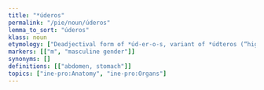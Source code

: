 ```yaml
---
title: "*úderos"
permalink: "/pie/noun/úderos"
lemma_to_sort: "úderos"
klass: noun
etymology: ["Deadjectival form of *úd-er-o-s, variant of *údteros (“higher, outer”), from *úd (“out, outward”) +‎ *-teros (contrastive suffix)."]
markers: [["m", "masculine gender"]]
synonyms: []
definitions: [["abdomen, stomach"]]
topics: ["ine-pro:Anatomy", "ine-pro:Organs"]
---
```

